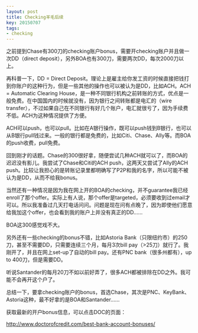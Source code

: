 ```yaml
---
layout: post
title: Checking羊毛后续
key: 20150707
tags:
- checking
---
```


之前提到Chase有300刀的checking账户bonus，需要开checking账户并且做一次DD（direct deposit），另外BOA也有300刀，需要两次DD，每次2000刀以上。

再科普一下，DD = Direct Deposit。理论上是雇主给你发工资的时候直接把钱打到你账户的这种行为，但是一些其他的操作也可以被认为是DD，比如ACH。ACH = Automatic Clearing House，是一种不同银行机构之前转账的方式，优点是一般免费。在中国国内的时候就没有，因为银行之间转账都是电汇的（wire transfer），不过如果自己在不同银行有好几个账户，电汇就很亏了，因为手续费不低。ACH为这种情况提供了方便。

ACH可以push，也可以pull。比如在A银行操作，既可以push钱到B银行，也可以从B银行pull钱过来。一般的银行都是免费的，比如Citi、Chase、Ally等。而BOA的push收费，pull免费。

回到刚才的话题。Chase的300很好拿，随便尝试几种ACH就可以了，而BOA的迟迟没有影儿。我尝试了Chase和Citi的ACH push，这两天又尝试了Ally的ACH push。比较让我担心的是转账记录里都明确写了P2P和我的名字，所以可能不被认为是DD，从而不给我bonus。

当然还有一种情况是因为我在网上开的BOA的checking，并不guarantee我已经enroll了那个offer。实际上有人说，那个offer是targeted，必须要收到过email才可以。所以我准备过几天打电话问问。问题是现在问有点晚了，因为即使他们愿意给我加这个offer，也会看到我的账户上并没有真正的DD……

BOA这300感觉戏不大。

另外还有一些checking的bonus不错，比如Astoria Bank（只限纽约市）的250刀，甚至不需要DD，只需要连续三个月，每月3次bill pay（>25刀）就行了。我刚开了，并且在网上set-up了自动的bill pay。还有PNC bank（很多州都有），up to 400刀，但是需要DD。

听说Santander的每月20刀不如以前好弄了，很多ACH都被排除在DD之外。我可能不会再开这个户了。

总结一下，要拿checking账户的bonus，首选Chase，其次是PNC、KeyBank、Astoria这种，最不好拿的是BOA和Santander……

获取最新的开户bonus信息，可以点击DOC的页面：

http://www.doctorofcredit.com/best-bank-account-bonuses/